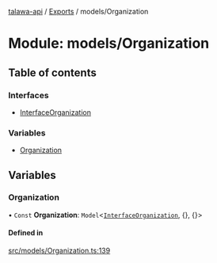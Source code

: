 [talawa-api](../README.md) / [Exports](../modules.md) / models/Organization

# Module: models/Organization

## Table of contents

### Interfaces

- [InterfaceOrganization](../interfaces/models_Organization.InterfaceOrganization.md)

### Variables

- [Organization](models_Organization.md#organization)

## Variables

### Organization

• `Const` **Organization**: `Model`<[`InterfaceOrganization`](../interfaces/models_Organization.InterfaceOrganization.md), {}, {}\>

#### Defined in

[src/models/Organization.ts:139](https://github.com/Nitya-Pasrija/talawa-api/blob/faae1c9/src/models/Organization.ts#L139)
